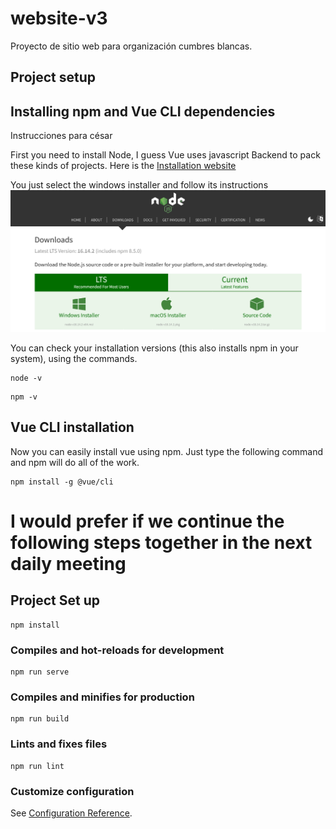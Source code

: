 # website-v3

Proyecto de sitio web para organización cumbres blancas.

## Project setup

## Installing npm and Vue CLI dependencies

Instrucciones para césar

First you need to install Node, I guess Vue uses javascript Backend to pack these kinds of projects.
Here is the [Installation website](https://nodejs.org/en/download/ "Nodejs Website")

You just select the windows installer and follow its instructions
![installer](/src/assets/Screenshot%202022-04-25%20at%2010-32-33%20Download%20Node.js.png)

You can check your installation versions (this also installs npm in your system), using the commands.

```
node -v
```

```
npm -v
```

## Vue CLI installation

Now you can easily install vue using npm. Just type the following command and npm will do all of the work.

```
npm install -g @vue/cli
```

# I would prefer if we continue the following steps together in the next daily meeting

## Project Set up

```
npm install
```

### Compiles and hot-reloads for development
```
npm run serve
```

### Compiles and minifies for production
```
npm run build
```

### Lints and fixes files
```
npm run lint
```

### Customize configuration
See [Configuration Reference](https://cli.vuejs.org/config/).
